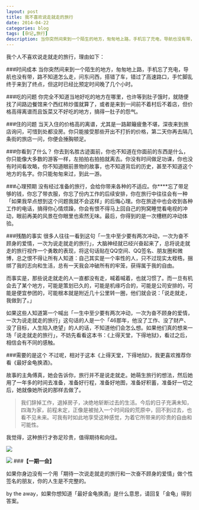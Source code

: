 ```yaml
---
layout: post
title: 我不喜欢说走就走的旅行
date: 2014-04-22
categories: blog
tags: [杂记,旅行]
description: 当你突然间来到一个陌生的地方，匆匆地上路，手机忘了充电，导航也没有带，路不知道怎么走，问东问西，搭错了车，错过了高速路口，手忙脚乱终于来到了终点，但这时已经比预定时间晚了几个小时。
---
```



我个人不喜欢说走就走的旅行，理由如下：

###时间成本
当你突然间来到一个陌生的地方，匆匆地上路，手机忘了充电，导航也没有带，路不知道怎么走，问东问西，搭错了车，错过了高速路口，手忙脚乱终于来到了终点，但这时已经比预定时间晚了几个小时。

###吃的问题
你完全不知道当地好吃的地方在哪里，也许等到肚子饿时，就随便找了间路边餐馆来个西红柿炒蛋就算了，或者是来到一间前不着村后不着店，但价格高得离谱而且饭菜又不好吃的地方，搞得一肚子的怨气。

###住的问题
当天入住的价格高的离谱，尤其是一路颠簸疲惫不堪，深夜来到旅店询问，可惜到处都没房。你只能接受那些开出不打折的价格，第二天你再去隔几条街的旅店一问，你便会捶胸顿足。

###你看到了什么？
你去到名胜古迹面前，你也不知道在你面前的东西是什么，你只能像大多数的游客一样，左拍拍右拍拍就离去。你没有时间做足功课，你也没有时间看攻略，你不知道眼前景物的故事，也不知道背后的历史，甚至不知道这个地方的名字。你只能匆匆来过，到此一游。

###心理预期
没有经过准备的旅行，会给你带来各种的不适应。你****忘了带足够的钱，你忘了带衣服，你忘了份内工作的后续安排，你在旅行中往往会有一种「如果我早点想到这个问题我就不会这样」的后悔心理。你在旅途中也会收到各种工作的电话，搞得你心情烦躁，你会有恨不得马上回自己的狗窝睡觉看电视的冲动，眼前再美的风景在你眼里也索然无味。最后，你得到的是一次槽糕的冲动体验。

###残酷的事实
很多人往往一看到这句「一生中至少要有两次冲动，一次为奋不顾身的爱情，一次为说走就走的旅行」，大脑神经就已经兴奋起来了，总将说走就走的旅行视作一个勇敢的表现，将这句话贴在QQ空间、QQ签名、朋友圈和微博，总之恨不得让所有人知道：自己其实是一个率性的人，只不过现实太桎梏，捆绑了我的志向和生活，总有一天我会冲破所有的牢笼，获得属于我的自由。

而事实是，那些说走就走的人一直都没有走，喊着喊着，也就习惯了。而一旦有机会去了某个地方，可能是策划已久的，可能是机缘巧合的，可能是公司安排的，可能是便宜参团的，可能根本就是附近几十公里转一圈，他们就会说：「说走就走，我做到了。」

如果这些人知道第一个喊出「一生中至少要有两次冲动，一次为奋不顾身的爱情，一次为说走就走的旅行」这句话的人是一个「46那年，他没了工作、没了财产、没了目标，人生陷入绝望」的人的话，不知道他们会怎么想。如果他们真的想来一场「说走就走的旅行」，不妨先看看这本书：《上得天堂，下得地狱》，看过之后，相信会有不同的感触。

###需要的是这个
不过呢，相对于这本《上得天堂，下得地狱》，我更喜欢推荐你看《最好金龟换酒》。

故事的主角傅真，她会告诉你，旅行并不是说走就走。她萌生旅行的想法，然后她用了一年多的时间去准备，准备好行程，准备好地图，准备好积蓄，准备好一切之后，她就像她所说的那样去做了。

>我们辞掉工作，退掉房子，决绝地斩断过去的生活。今后的日子充满未知，四海为家，前程未定，正像是被抛入一个时间段的荒原中，回不到过去，也看不见未来。可我有时如此地享受这种感觉，为着它所带来的珍贵的自由和可能性。

我觉得，这种旅行才弥足珍贵，值得期待和向往。

![](http://cnfeat.qiniudn.com/%E5%9B%BE%E5%83%8F%20000.png)

![](http://cnfeat.qiniudn.com/%E5%9B%BE%E5%83%8F%202014-03-27-00-56.png)
###**【一期一会】**

如果你身边没有一个用「期待一次说走就走的旅行和一次奋不顾身的爱情」做个性签名的朋友，你的人生是不完整的。

by the away，如果你想知道「最好金龟换酒」是什么意思，请回复「金龟」得到答案。
